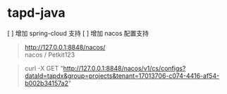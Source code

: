 # tapd-java

[ ] 增加 spring-cloud 支持
    [ ] 增加 nacos 配置支持


> http://127.0.0.1:8848/nacos/  
> nacos / Petkit123

> curl -X GET "http://127.0.0.1:8848/nacos/v1/cs/configs?dataId=tapdx&group=projects&tenant=17013706-c074-4416-af54-b002b34157a2"

